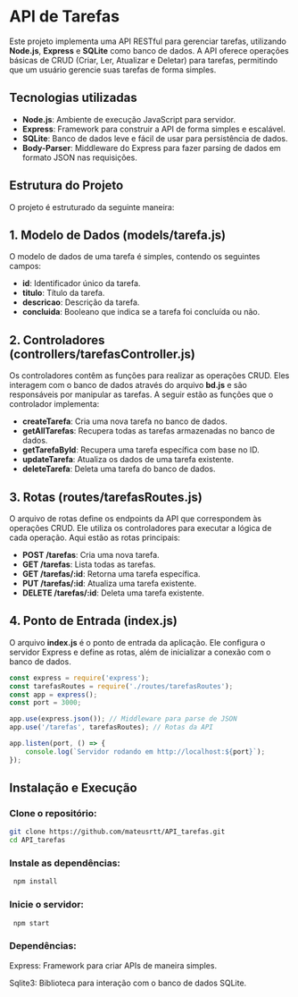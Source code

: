 # API de Tarefas

Este projeto implementa uma API RESTful para gerenciar tarefas, utilizando **Node.js**, **Express** e **SQLite** como banco de dados. A API oferece operações básicas de CRUD (Criar, Ler, Atualizar e Deletar) para tarefas, permitindo que um usuário gerencie suas tarefas de forma simples.

## Tecnologias utilizadas

- **Node.js**: Ambiente de execução JavaScript para servidor.
- **Express**: Framework para construir a API de forma simples e escalável.
- **SQLite**: Banco de dados leve e fácil de usar para persistência de dados.
- **Body-Parser**: Middleware do Express para fazer parsing de dados em formato JSON nas requisições.

## Estrutura do Projeto

O projeto é estruturado da seguinte maneira:

## 1. Modelo de Dados (models/tarefa.js)

O modelo de dados de uma tarefa é simples, contendo os seguintes campos:

- **id**: Identificador único da tarefa.
- **titulo**: Título da tarefa.
- **descricao**: Descrição da tarefa.
- **concluida**: Booleano que indica se a tarefa foi concluída ou não.

## 2. Controladores (controllers/tarefasController.js)

Os controladores contêm as funções para realizar as operações CRUD. Eles interagem com o banco de dados através do arquivo **bd.js** e são responsáveis por manipular as tarefas. A seguir estão as funções que o controlador implementa:

- **createTarefa**: Cria uma nova tarefa no banco de dados.
- **getAllTarefas**: Recupera todas as tarefas armazenadas no banco de dados.
- **getTarefaById**: Recupera uma tarefa específica com base no ID.
- **updateTarefa**: Atualiza os dados de uma tarefa existente.
- **deleteTarefa**: Deleta uma tarefa do banco de dados.

## 3. Rotas (routes/tarefasRoutes.js)

O arquivo de rotas define os endpoints da API que correspondem às operações CRUD. Ele utiliza os controladores para executar a lógica de cada operação. Aqui estão as rotas principais:

- **POST /tarefas**: Cria uma nova tarefa.
- **GET /tarefas**: Lista todas as tarefas.
- **GET /tarefas/:id**: Retorna uma tarefa específica.
- **PUT /tarefas/:id**: Atualiza uma tarefa existente.
- **DELETE /tarefas/:id**: Deleta uma tarefa existente.

## 4. Ponto de Entrada (index.js)

O arquivo **index.js** é o ponto de entrada da aplicação. Ele configura o servidor Express e define as rotas, além de inicializar a conexão com o banco de dados.

```javascript
const express = require('express');
const tarefasRoutes = require('./routes/tarefasRoutes');
const app = express();
const port = 3000;

app.use(express.json()); // Middleware para parse de JSON
app.use('/tarefas', tarefasRoutes); // Rotas da API

app.listen(port, () => {
    console.log(`Servidor rodando em http://localhost:${port}`);
});
```
## Instalação e Execução

### Clone o repositório:

```bash
git clone https://github.com/mateusrtt/API_tarefas.git
cd API_tarefas
```
### Instale as dependências:

```bash
 npm install
```
### Inicie o servidor:

```bash
 npm start
```
### Dependências:

Express: Framework para criar APIs de maneira simples.

Sqlite3: Biblioteca para interação com o banco de dados SQLite.






